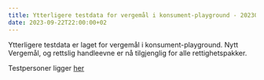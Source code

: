 ```yaml
---
title: Ytterligere testdata for vergemål i konsument-playground - 20230922
date: 2023-09-22T22:00:00+02
---
```


Ytterligere testdata er laget for vergemål i konsument-playground. Nytt Vergemål, og rettslig handleevne er nå tilgjenglig for alle rettighetspakker. <br>

Testpersoner ligger [her](https://skatteetaten.github.io/folkeregisteret-api-dokumentasjon/dokumenter/20230922_testdataRettslighandleevneOgVergemaal.txt)

